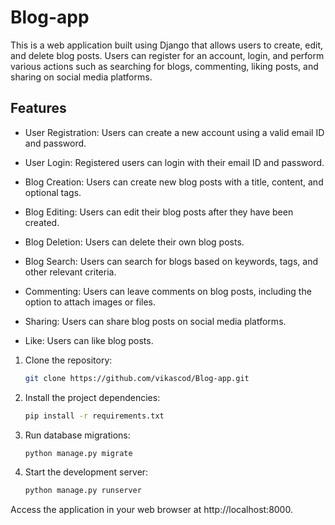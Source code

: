 # Blog-app

This is a web application built using Django that allows users to create, edit, and delete blog posts. Users can register for an account, login, and perform various actions such as searching for blogs, commenting, liking posts, and sharing on social media platforms.

## Features

- User Registration: Users can create a new account using a valid email ID and password.

- User Login: Registered users can login with their email ID and password.

- Blog Creation: Users can create new blog posts with a title, content, and optional tags.

- Blog Editing: Users can edit their blog posts after they have been created.

- Blog Deletion: Users can delete their own blog posts.

- Blog Search: Users can search for blogs based on keywords, tags, and other relevant criteria.

- Commenting: Users can leave comments on blog posts, including the option to attach images or files.

- Sharing: Users can share blog posts on social media platforms.

- Like: Users can like blog posts.

1. Clone the repository:

   ```bash
   git clone https://github.com/vikascod/Blog-app.git

2. Install the project dependencies:

   ```bash
   pip install -r requirements.txt

3. Run database migrations:

   ```bash
   python manage.py migrate

4. Start the development server:

   ```bash
   python manage.py runserver

Access the application in your web browser at http://localhost:8000.
